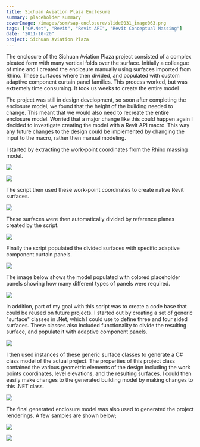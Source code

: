 ```yaml
---
title: Sichuan Aviation Plaza Enclosure
summary: placeholder summary
coverImage: /images/som/sap-enclosure/slide0031_image063.png
tags: ["C#.Net", "Revit", "Revit API", "Revit Conceptual Massing"]
date: "2011-10-20"
project: Sichuan Aviation Plaza
---
```


The enclosure of the Sichuan Aviation Plaza project consisted of a complex pleated form with many vertical folds over the surface. Initially a colleague of mine and I created the enclosure manually using surfaces imported from Rhino. These surfaces where then divided, and populated with custom adaptive component curtain panel families. This process worked, but was extremely time consuming. It took us weeks to create the entire model

The project was still in design development, so soon after completing the enclosure model, we found that the height of the building needed to change. This meant that we would also need to recreate the entire enclosure model. Worried that a major change like this could happen again I decided to investigate creating the model with a Revit API macro. This way any future changes to the design could be implemented by changing the input to the macro, rather then manual modeling.

I started by extracting the work-point coordinates from the Rhino massing model.

![](/images/som/sap-enclosure/slide0020_image046.png)

![](/images/som/sap-enclosure/slide0020_image048.png)

The script then used these work-point coordinates to create native Revit surfaces.

![](/images/som/sap-enclosure/slide0031_image059.png)

These surfaces were then automatically divided by reference planes created by the script.

![](/images/som/sap-enclosure/slide0031_image061.png)

Finally the script populated the divided surfaces with specific adaptive component curtain panels.

![](/images/som/sap-enclosure/slide0031_image063.png)

The image below shows the model populated with colored placeholder panels showing how many different types of panels were required.

![](/images/som/sap-enclosure/slide0033_image067.png)

In addition, part of my goal with this script was to create a code base that could be reused on future projects. I started out by creating a set of generic "surface" classes in .Net, which I could use to define three and four sided surfaces. These classes also included functionality to divide the resulting surface, and populate it with adaptive component panels.

![](/images/som/sap-enclosure/slide0014_image057.png)

I then used instances of these generic surface classes to generate a C# class model of the actual project. The properties of this project class contained the various geometric elements of the design including the work points coordinates, level elevations, and the resulting surfaces. I could then easily make changes to the generated building model by making changes to this .NET class.

![](/images/som/sap-enclosure/slide0034_image065.png)

The final generated enclosure model was also used to generated the project renderings. A few samples are shown below;

![](/images/som/sap-enclosure/slide0035_image001.jpg)

![](/images/som/sap-enclosure/slide0036_image003.jpg)
